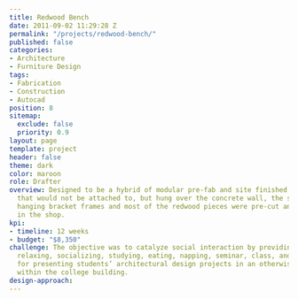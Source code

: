 ```yaml
---
title: Redwood Bench
date: 2011-09-02 11:29:28 Z
permalink: "/projects/redwood-bench/"
published: false
categories:
- Architecture
- Furniture Design
tags:
- Fabrication
- Construction
- Autocad
position: 8
sitemap:
  exclude: false
  priority: 0.9
layout: page
template: project
header: false
theme: dark
color: maroon
role: Drafter
overview: Designed to be a hybrid of modular pre-fab and site finished construction
  that would not be attached to, but hung over the concrete wall, the steel and wood
  hanging bracket frames and most of the redwood pieces were pre-cut and assembled
  in the shop.
kpi:
- timeline: 12 weeks
- budget: "$8,350"
challenge: The objective was to catalyze social interaction by providing sitting,
  relaxing, socializing, studying, eating, napping, seminar, class, and pin-up space
  for presenting students’ architectural design projects in an otherwise 'dead-space'
  within the college building.
design-approach: 
---
```


